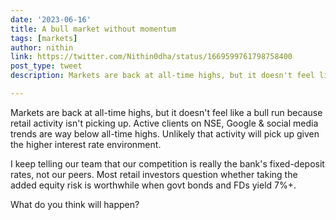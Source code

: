 ```yaml
---
date: '2023-06-16'
title: A bull market without momentum
tags: [markets]
author: nithin
link: https://twitter.com/Nithin0dha/status/1669599761798758400
post_type: tweet
description: Markets are back at all-time highs, but it doesn't feel like a bull run...

---
```


Markets are back at all-time highs, but it doesn't feel like a bull run because retail activity isn't picking up. 
Active clients on NSE, Google & social media trends are way below all-time highs. Unlikely that activity will pick up given the higher interest rate environment.

I keep telling our team that our competition is really the bank's fixed-deposit rates, not our peers. Most retail investors question whether taking the added equity risk is worthwhile when govt bonds and FDs yield 7%+. 

What do you think will happen?
